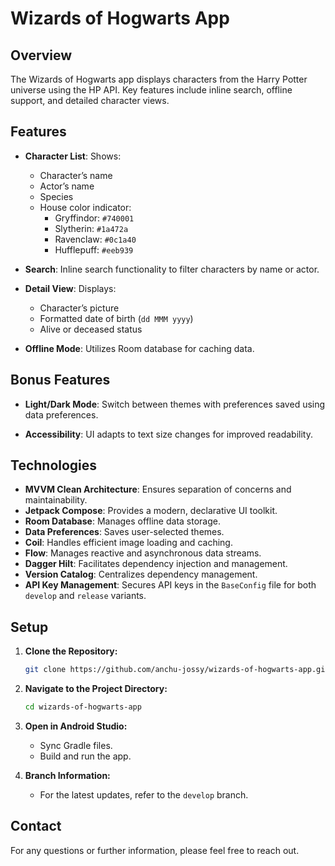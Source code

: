 # Wizards of Hogwarts App

## Overview

The Wizards of Hogwarts app displays characters from the Harry Potter universe using the HP API. Key features include inline search, offline support, and detailed character views.

## Features

- **Character List**: Shows:
  - Character’s name
  - Actor’s name
  - Species
  - House color indicator:
    - Gryffindor: `#740001`
    - Slytherin: `#1a472a`
    - Ravenclaw: `#0c1a40`
    - Hufflepuff: `#eeb939`

- **Search**: Inline search functionality to filter characters by name or actor.

- **Detail View**: Displays:
  - Character’s picture
  - Formatted date of birth (`dd MMM yyyy`)
  - Alive or deceased status

- **Offline Mode**: Utilizes Room database for caching data.

## Bonus Features

- **Light/Dark Mode**: Switch between themes with preferences saved using data preferences.

- **Accessibility**: UI adapts to text size changes for improved readability.

## Technologies

- **MVVM Clean Architecture**: Ensures separation of concerns and maintainability.
- **Jetpack Compose**: Provides a modern, declarative UI toolkit.
- **Room Database**: Manages offline data storage.
- **Data Preferences**: Saves user-selected themes.
- **Coil**: Handles efficient image loading and caching.
- **Flow**: Manages reactive and asynchronous data streams.
- **Dagger Hilt**: Facilitates dependency injection and management.
- **Version Catalog**: Centralizes dependency management.
- **API Key Management**: Secures API keys in the `BaseConfig` file for both `develop` and `release` variants.

## Setup

1. **Clone the Repository:**

    ```bash
    git clone https://github.com/anchu-jossy/wizards-of-hogwarts-app.git
    ```

2. **Navigate to the Project Directory:**

    ```bash
    cd wizards-of-hogwarts-app
    ```

3. **Open in Android Studio:**
   - Sync Gradle files.
   - Build and run the app.

4. **Branch Information:**
   - For the latest updates, refer to the `develop` branch.

## Contact

For any questions or further information, please feel free to reach out.
